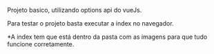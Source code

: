Projeto basico, utilizando options api do vueJs.

Para testar o projeto basta executar a index no navegador.

*A index tem que está dentro da pasta com as imagens para que tudo funcione corretamente.

